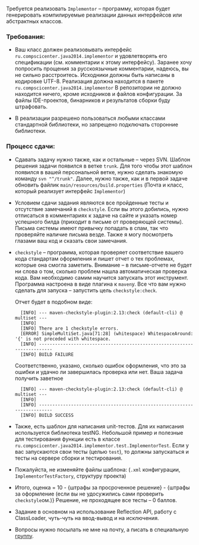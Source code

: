 Требуется реализовать `Implementor` – программу, которая будет генерировать
 компилируемые реализации данных интерфейсов или абстрактных классов.

### Требования:

* Ваш класс должен реализовывать интерфейс `ru.compscicenter.java2014.implementor`
  и удовлетворять его спецификации (см. комментарии к этому интерфейсу). 
  Заранее хочу попросить прощения за русскоязычные комментарии, надеюсь, вы не сильно расстроитесь.
  Исходники должны быть написаны в кодировке UTF-8.
  Реализация должна находится в пакете `ru.compscicenter.java2014.implementor`
  В репозитории не должно находится ничего, кроме исходников и файлов конфигурации.
  За файлы IDE-проектов, бинарников и результатов сборки буду штрафовать.

* В реализации разрешено пользоваться любыми классами стандартной библиотеки,
  но запрещено подключать сторонние библиотеки.
 
### Процесс сдачи:

* Сдавать задачу нужно также, как и остальные – через SVN. Шаблон решения задачи появился в ветке `trunk`.
    Для того чтобы этот шаблон появился в вашей персональной ветке, нужно сделать знакомую команду `svn "^/trunk"`.
    Далее, нужно также, как и в первой задаче обновить файлик `main/resources/build.properties`
    (Почта и класс, который реализует интерфейс `Implementor`)

* Условием сдачи задания являются все пройденные тесты и отсутствие замечаний в `checkstyle`.
  Если вы этого добились, нужно отписаться в комментариях к задаче на сайте
  и указать номер успешного билда (приходит в письме от проверяющей системы).
  Письма системы имеют привычку попадать в спам, так что проверяйте наличие письма везде.
  Также я могу посмотреть глазами ваш код и сказать свои замечания.

* `checkstyle` – программа, которая проверяет соответствие вашего кода
    стандартам оформления и пишет отчет о тех проблемах, которые она смогла заметить.
    Внимание – в письме-отчете не будет ни слова о том, сколько проблем нашла автоматическая проверка кода.
    Вам необходимо самим научится запускать этот инструмент. Программа настроена в виде плагина к `maven`у.
    Все что вам нужно сделать для запуска – запустить цель `checkstyle:check`.
    
    Отчет будет в подобном виде:
    
        [INFO] --- maven-checkstyle-plugin:2.13:check (default-cli) @ multiset ---
        [INFO]
        [INFO] There are 1 checkstyle errors.
        [ERROR] SimpleMultiSet.java[71:28] (whitespace) WhitespaceAround: '{' is not preceded with whitespace.
        [INFO] ------------------------------------------------------------------------
        [INFO] BUILD FAILURE
        
    Соответственно, указано, сколько ошибок оформления, что это за ошибки и удачно ли завершилась проверка или нет.
    Ваша задача получить заветное
    
        [INFO] --- maven-checkstyle-plugin:2.13:check (default-cli) @ multiset ---
        [INFO]
        [INFO] ------------------------------------------------------------------------
        [INFO] BUILD SUCCESS
        
        
*  Также, есть шаблон для написания unit-тестов. Для их написания используется библиотека testNG.
   Небольшой пример и полезные для тестирования функции 
   есть в классе `ru.compscicenter.java2014.implementor.test.ImplementorTest`.
   Если у вас запускаются свои тесты (целью `test`), то должны запускаться и тесты на сервере сборки и тестирования.
 
*  Пожалуйста, не изменяйте файлы шаблона: (`.xml` конфигурации, `ImplementorTestFactory`, структуру проекта)
 
*  Итого, оценка = 10 - {штрафы за просроченное решение} - {штрафы за оформление (если вы не удосужились сами проверить `checkstyle`ом.)}
   Решение, не проходящее все тесты – 0 баллов.

*  Задание в основном на использование Reflection API, работу с ClassLoader, чуть-чуть на ввод-вывод и на исключения.

*  Вопросы нужно посылать не мне на почту, а писать в специальную
   [группу](https://groups.google.com/forum/#!forum/compscicenter-java2014).
   